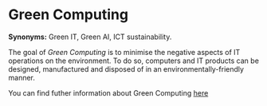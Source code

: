 # Green Computing


<!-- (Sustainability) -->

**Synonyms:** Green IT, Green AI, ICT sustainability.


The goal of *Green Computing* is to minimise the negative aspects of IT operations on the environment. To do so, computers and IT products can be designed, manufactured and disposed of in an environmentally-friendly manner.

You can find futher information about Green Computing [here](../T3.6/greenAI.md)
